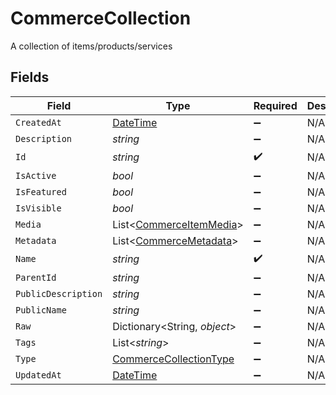 # CommerceCollection

A collection of items/products/services


## Fields

| Field                                                                                 | Type                                                                                  | Required                                                                              | Description                                                                           |
| ------------------------------------------------------------------------------------- | ------------------------------------------------------------------------------------- | ------------------------------------------------------------------------------------- | ------------------------------------------------------------------------------------- |
| `CreatedAt`                                                                           | [DateTime](https://learn.microsoft.com/en-us/dotnet/api/system.datetime?view=net-5.0) | :heavy_minus_sign:                                                                    | N/A                                                                                   |
| `Description`                                                                         | *string*                                                                              | :heavy_minus_sign:                                                                    | N/A                                                                                   |
| `Id`                                                                                  | *string*                                                                              | :heavy_check_mark:                                                                    | N/A                                                                                   |
| `IsActive`                                                                            | *bool*                                                                                | :heavy_minus_sign:                                                                    | N/A                                                                                   |
| `IsFeatured`                                                                          | *bool*                                                                                | :heavy_minus_sign:                                                                    | N/A                                                                                   |
| `IsVisible`                                                                           | *bool*                                                                                | :heavy_minus_sign:                                                                    | N/A                                                                                   |
| `Media`                                                                               | List<[CommerceItemMedia](../../Models/Components/CommerceItemMedia.md)>               | :heavy_minus_sign:                                                                    | N/A                                                                                   |
| `Metadata`                                                                            | List<[CommerceMetadata](../../Models/Components/CommerceMetadata.md)>                 | :heavy_minus_sign:                                                                    | N/A                                                                                   |
| `Name`                                                                                | *string*                                                                              | :heavy_check_mark:                                                                    | N/A                                                                                   |
| `ParentId`                                                                            | *string*                                                                              | :heavy_minus_sign:                                                                    | N/A                                                                                   |
| `PublicDescription`                                                                   | *string*                                                                              | :heavy_minus_sign:                                                                    | N/A                                                                                   |
| `PublicName`                                                                          | *string*                                                                              | :heavy_minus_sign:                                                                    | N/A                                                                                   |
| `Raw`                                                                                 | Dictionary<String, *object*>                                                          | :heavy_minus_sign:                                                                    | N/A                                                                                   |
| `Tags`                                                                                | List<*string*>                                                                        | :heavy_minus_sign:                                                                    | N/A                                                                                   |
| `Type`                                                                                | [CommerceCollectionType](../../Models/Components/CommerceCollectionType.md)           | :heavy_minus_sign:                                                                    | N/A                                                                                   |
| `UpdatedAt`                                                                           | [DateTime](https://learn.microsoft.com/en-us/dotnet/api/system.datetime?view=net-5.0) | :heavy_minus_sign:                                                                    | N/A                                                                                   |